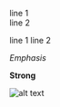 line 1  
  line 2

line 1
line 2

*Emphasis*

**Strong**

![alt text](./image.png    "image title")

